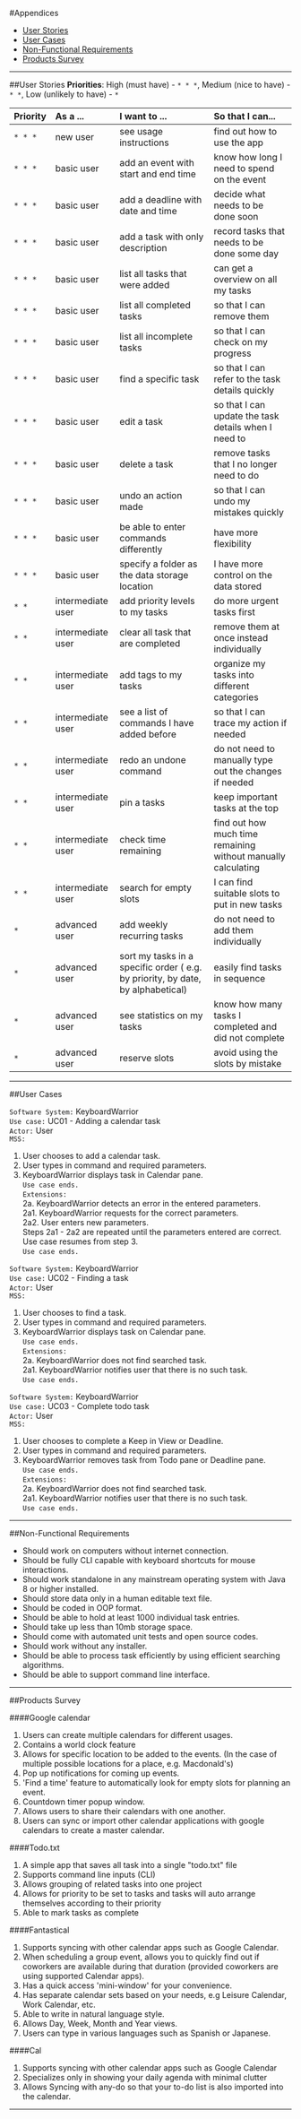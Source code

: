 #Appendices

* [User Stories](#user-stories)
* [User Cases](#user-cases)
* [Non-Functional Requirements](#non-functional-requirements)
* [Products Survey](#products-survey)

---

##User Stories
**Priorities**: High (must have) - `* * *`, Medium (nice to have)  - `* *`,  Low (unlikely to have) - `*`

Priority | As a ... | I want to ... | So that I can...
-------- | :------- | :--------- | :-----------
`* * *` | new user | see usage instructions | find out how to use the app
`* * *` | basic user | add an event with start and end time| know how long I need to spend on the event
`* * *` | basic user | add a deadline with date and time | decide what needs to be done soon
`* * *` | basic user | add a task with only description | record tasks that needs to be done some day
`* * *` | basic user | list all tasks that were added | can get a overview on all my tasks
`* * *` | basic user | list all completed tasks | so that I can remove them
`* * *` | basic user | list all incomplete tasks | so that I can check on my progress
`* * *` | basic user | find a specific task | so that I can refer to the task details quickly
`* * *` | basic user | edit a task | so that I can update the task details when I need to
`* * *` | basic user | delete a task | remove tasks that I no longer need to do
`* * *` | basic user | undo an action made | so that I can undo my mistakes quickly
`* * *` | basic user | be able to enter commands differently | have more flexibility 
`* * *` | basic user | specify a folder as the data storage location | I have more control on the data stored
`* *` | intermediate user | add priority levels to my tasks | do more urgent tasks first
`* *` | intermediate user | clear all task that are completed | remove them at once instead individually
`* *` | intermediate user | add tags to my tasks | organize my tasks into different categories
`* *` | intermediate user | see a list of commands I have added before | so that I can trace my action if needed
`* *` | intermediate user | redo an undone command | do not need to manually type out the changes if needed
`* *` | intermediate user | pin a tasks | keep important tasks at the top
`* *` | intermediate user | check time remaining | find out how much time remaining without manually calculating
`* *` | intermediate user | search for empty slots | I can find suitable slots to put in new tasks
`*` | advanced user | add weekly recurring tasks | do not need to add them individually
`*` | advanced user | sort my tasks in a specific order ( e.g. by priority, by date, by alphabetical) | easily find tasks in sequence
`*` | advanced user | see statistics on my tasks | know how many tasks I completed and did not complete
`*` | advanced user | reserve slots | avoid using the slots by mistake


---

##User Cases

`Software System:` KeyboardWarrior <br>
`Use case:` UC01 - Adding a calendar task <br>
`Actor:` User <br>
`MSS:` <br>
1.  User chooses to add a calendar task. <br>
2. User types in command and required parameters. <br>			
3. KeyboardWarrior displays task in Calendar pane. <br>
`Use case ends.` <br>
`Extensions:` <br>
2a. KeyboardWarrior detects an error in the entered parameters. <br>
2a1. KeyboardWarrior requests for the correct parameters. <br>
2a2. User enters new parameters. <br>
Steps 2a1 - 2a2 are repeated until the parameters entered are correct. <br>
Use case resumes from step 3. <br>
`Use case ends.` <br>

`Software System:` KeyboardWarrior <br>
`Use case:` UC02 - Finding a task <br>
`Actor:` User <br>
`MSS:`  <br>
1.  User chooses to find a task. <br>
2. User types in command and required parameters. <br>
3. KeyboardWarrior displays task on Calendar pane. <br>
`Use case ends.` <br>
`Extensions:` <br>
2a. KeyboardWarrior does not find searched task. <br>
2a1. KeyboardWarrior notifies user that there is no such task. <br>
`Use case ends.` <br>

`Software System:` KeyboardWarrior <br>
`Use case:` UC03 - Complete todo task <br>
`Actor:` User <br>
`MSS:` <br>
1.  User chooses to complete a Keep in View or Deadline. <br>
2. User types in command and required parameters. <br>
3. KeyboardWarrior removes task from Todo pane or Deadline pane. <br>
`Use case ends.` <br>
`Extensions:` <br>
2a. KeyboardWarrior does not find searched task. <br>
2a1. KeyboardWarrior notifies user that there is no such task. <br>
`Use case ends.` <br>

---

##Non-Functional Requirements

* Should work on computers without internet connection.
* Should be fully CLI capable with keyboard shortcuts for mouse interactions.
*  Should work standalone in any mainstream operating system with Java 8 or higher installed.
* Should store data only in a human editable text file.
* Should be coded in OOP format.
* Should be able to hold at least 1000 individual task entries.
* Should take up less than 10mb storage space.
* Should come with automated unit tests and open source codes.
* Should work without any installer.
*  Should be able to process task efficiently by using efficient searching algorithms.
* Should be able to support command line interface.

---

##Products Survey

####Google calendar
1.	Users can create multiple calendars for different usages.
2.	Contains a world clock feature
3.	Allows for specific location to be added to the events. (In the case of multiple possible locations for a place, e.g. Macdonald's)
4.	Pop up notifications for coming up events.
5.	'Find a time' feature to automatically look for empty slots for planning an event.
6.	Countdown timer popup window.
7.	Allows users to share their calendars with one another.
8.	Users can sync or import other calendar applications with google calendars to create a master calendar.

####Todo.txt
1.	A simple app that saves all task into a single "todo.txt" file
2.	Supports command line inputs (CLI)
3.	Allows grouping of related tasks into one project
4.	Allows for priority to be set to tasks and tasks will auto arrange themselves according to their priority
5.	Able to mark tasks as complete

####Fantastical 
1.	Supports syncing with other calendar apps such as Google Calendar.
2.	When scheduling a group event, allows you to quickly find out if coworkers are available during that duration (provided coworkers are using supported Calendar apps).
3.	Has a quick access 'mini-window' for your convenience.
4.	Has separate calendar sets based on your needs, e.g Leisure Calendar, Work Calendar, etc.
5.	Able to write in natural language style.
6.	Allows Day, Week, Month and Year views.
7.	Users can type in various languages such as Spanish or Japanese.

####Cal
1.	Supports syncing with other calendar apps such as Google Calendar
2.	Specializes only in showing your daily agenda with minimal clutter
3.	Allows Syncing with any-do so that your to-do list is also imported into the calendar.

---
